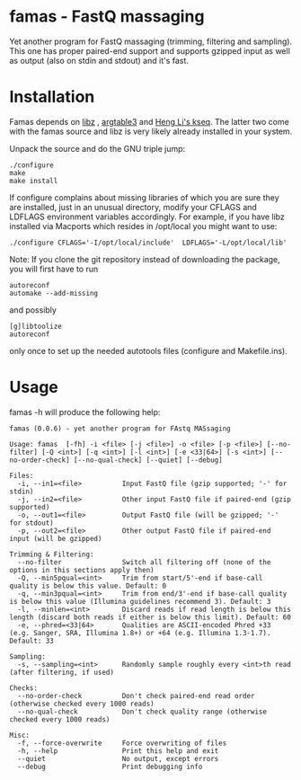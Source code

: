 famas - FastQ massaging
=======================

Yet another program for FastQ massaging (trimming, filtering and
sampling). This one has proper paired-end support and supports gzipped
input as well as output (also on stdin and stdout) and it's fast.


Installation
============

Famas depends on [libz](http://www.zlib.net/) ,
[argtable3](http://www.argtable.org) and
[Heng Li's kseq](http://lh3lh3.users.sourceforge.net/kseq.shtml). The
latter two come with the famas source and libz is very likely already
installed in your system.

Unpack the source and do the GNU triple jump:

    ./configure
    make
    make install

If configure complains about missing libraries of which you are sure
they are installed, just in an unusual directory, modify your CFLAGS
and LDFLAGS environment variables accordingly. For example, if you
have libz installed via Macports which resides in /opt/local
you might want to use:

    ./configure CFLAGS='-I/opt/local/include'  LDFLAGS='-L/opt/local/lib'


Note: If you clone the git repository instead of downloading the
package, you will first have to run

    autoreconf
    automake --add-missing

and possibly

    [g]libtoolize
    autoreconf

only once to set up the needed autotools files (configure and Makefile.ins).


Usage
=====

famas -h will produce the following help:

    famas (0.0.6) - yet another program for FAstq MASsaging
    
    Usage: famas  [-fh] -i <file> [-j <file>] -o <file> [-p <file>] [--no-filter] [-Q <int>] [-q <int>] [-l <int>] [-e <33|64>] [-s <int>] [--no-order-check] [--no-qual-check] [--quiet] [--debug]
                                
    Files:
      -i, --in1=<file>          Input FastQ file (gzip supported; '-' for stdin)
      -j, --in2=<file>          Other input FastQ file if paired-end (gzip supported)
      -o, --out1=<file>         Output FastQ file (will be gzipped; '-' for stdout)
      -p, --out2=<file>         Other output FastQ file if paired-end input (will be gzipped)
                                
    Trimming & Filtering:
      --no-filter               Switch all filtering off (none of the options in this sections apply then)
      -Q, --min5pqual=<int>     Trim from start/5'-end if base-call quality is below this value. Default: 0
      -q, --min3pqual=<int>     Trim from end/3'-end if base-call quality is below this value (Illumina guidelines recommend 3). Default: 3
      -l, --minlen=<int>        Discard reads if read length is below this length (discard both reads if either is below this limit). Default: 60
      -e, --phred=<33|64>       Qualities are ASCII-encoded Phred +33 (e.g. Sanger, SRA, Illumina 1.8+) or +64 (e.g. Illumina 1.3-1.7). Default: 33
                                
    Sampling:
      -s, --sampling=<int>      Randomly sample roughly every <int>th read (after filtering, if used)
                                
    Checks:
      --no-order-check          Don't check paired-end read order (otherwise checked every 1000 reads)
      --no-qual-check           Don't check quality range (otherwise checked every 1000 reads)
                                
    Misc:
      -f, --force-overwrite     Force overwriting of files
      -h, --help                Print this help and exit
      --quiet                   No output, except errors
      --debug                   Print debugging info
    
